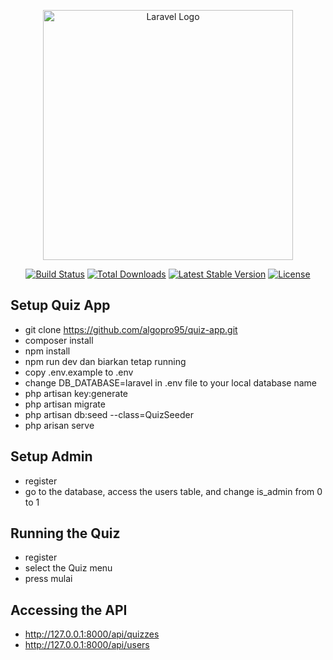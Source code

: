<p align="center"><a href="https://laravel.com" target="_blank"><img src="https://raw.githubusercontent.com/laravel/art/master/logo-lockup/5%20SVG/2%20CMYK/1%20Full%20Color/laravel-logolockup-cmyk-red.svg" width="400" alt="Laravel Logo"></a></p>

<p align="center">
<a href="https://github.com/laravel/framework/actions"><img src="https://github.com/laravel/framework/workflows/tests/badge.svg" alt="Build Status"></a>
<a href="https://packagist.org/packages/laravel/framework"><img src="https://img.shields.io/packagist/dt/laravel/framework" alt="Total Downloads"></a>
<a href="https://packagist.org/packages/laravel/framework"><img src="https://img.shields.io/packagist/v/laravel/framework" alt="Latest Stable Version"></a>
<a href="https://packagist.org/packages/laravel/framework"><img src="https://img.shields.io/packagist/l/laravel/framework" alt="License"></a>
</p>

## Setup Quiz App

- git clone https://github.com/algopro95/quiz-app.git
- composer install
- npm install
- npm run dev dan biarkan tetap running
- copy .env.example to .env
- change DB_DATABASE=laravel in .env file to your local database name
- php artisan key:generate
- php artisan migrate
- php artisan db:seed --class=QuizSeeder
- php arisan serve

## Setup Admin
- register
- go to the database, access the users table, and change is_admin from 0 to 1

## Running the Quiz
- register
- select the Quiz menu
- press mulai

## Accessing the API
- http://127.0.0.1:8000/api/quizzes
- http://127.0.0.1:8000/api/users